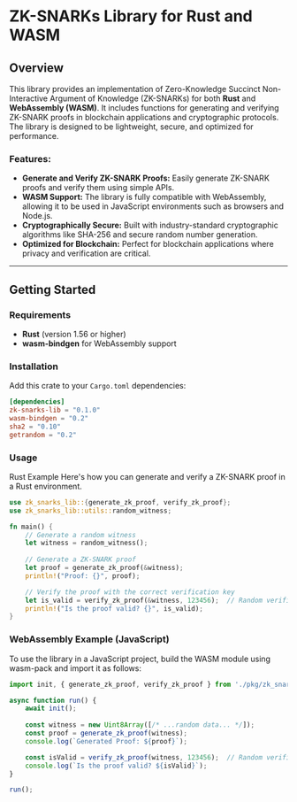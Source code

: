# ZK-SNARKs Library for Rust and WASM

## Overview

This library provides an implementation of Zero-Knowledge Succinct Non-Interactive Argument of Knowledge (ZK-SNARKs) for both **Rust** and **WebAssembly (WASM)**. It includes functions for generating and verifying ZK-SNARK proofs in blockchain applications and cryptographic protocols. The library is designed to be lightweight, secure, and optimized for performance.

### Features:
- **Generate and Verify ZK-SNARK Proofs:** Easily generate ZK-SNARK proofs and verify them using simple APIs.
- **WASM Support:** The library is fully compatible with WebAssembly, allowing it to be used in JavaScript environments such as browsers and Node.js.
- **Cryptographically Secure:** Built with industry-standard cryptographic algorithms like SHA-256 and secure random number generation.
- **Optimized for Blockchain:** Perfect for blockchain applications where privacy and verification are critical.

---

## Getting Started

### Requirements

- **Rust** (version 1.56 or higher)
- **wasm-bindgen** for WebAssembly support

### Installation

Add this crate to your `Cargo.toml` dependencies:

```toml
[dependencies]
zk-snarks-lib = "0.1.0"
wasm-bindgen = "0.2"
sha2 = "0.10"
getrandom = "0.2"
```

### Usage
Rust Example
Here's how you can generate and verify a ZK-SNARK proof in a Rust environment.

```rust
use zk_snarks_lib::{generate_zk_proof, verify_zk_proof};
use zk_snarks_lib::utils::random_witness;

fn main() {
    // Generate a random witness
    let witness = random_witness();
    
    // Generate a ZK-SNARK proof
    let proof = generate_zk_proof(&witness);
    println!("Proof: {}", proof);

    // Verify the proof with the correct verification key
    let is_valid = verify_zk_proof(&witness, 123456);  // Random verification key
    println!("Is the proof valid? {}", is_valid);
}
```

### WebAssembly Example (JavaScript)
To use the library in a JavaScript project, build the WASM module using wasm-pack and import it as follows:

```javascript
import init, { generate_zk_proof, verify_zk_proof } from './pkg/zk_snarks_lib.js';

async function run() {
    await init();
    
    const witness = new Uint8Array([/* ...random data... */]);
    const proof = generate_zk_proof(witness);
    console.log(`Generated Proof: ${proof}`);

    const isValid = verify_zk_proof(witness, 123456);  // Random verification key
    console.log(`Is the proof valid? ${isValid}`);
}

run();
```
